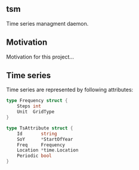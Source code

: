 ## tsm

Time series managment daemon.

## Motivation

Motivation for this project...

## Time series

Time series are represented by following attributes:


```go
type Frequency struct {
	Steps int
	Unit  GridType
}

type TsAttribute struct {
	Id       string
	SoY      *StartOfYear
	Freq     Frequency
	Location *time.Location
	Periodic bool
}
```
